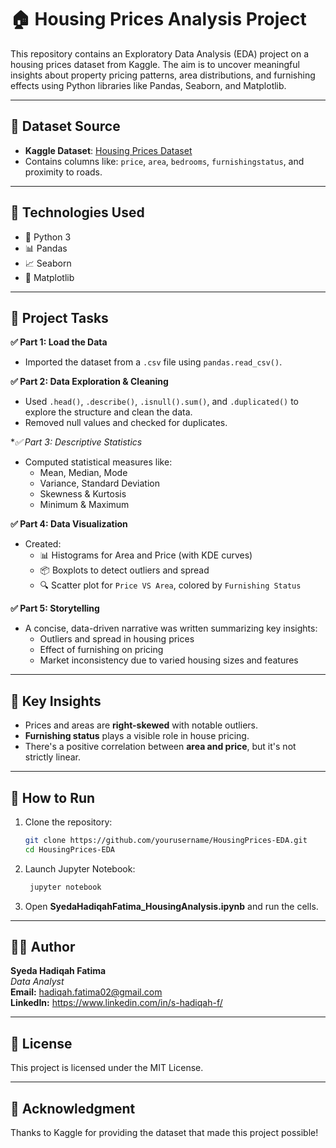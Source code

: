 # **🏠 Housing Prices Analysis Project**

This repository contains an Exploratory Data Analysis (EDA) project on a housing prices dataset from Kaggle. The aim is to uncover meaningful insights about property pricing patterns, area distributions, and furnishing effects using Python libraries like Pandas, Seaborn, and Matplotlib.

---

## **📁 Dataset Source**

- **Kaggle Dataset**: [Housing Prices Dataset](https://www.kaggle.com/datasets/yasserh/housing-prices-dataset)
- Contains columns like: `price`, `area`, `bedrooms`, `furnishingstatus`, and proximity to roads.

---

## **🔧 Technologies Used**

- 🐍 Python 3
- 📊 Pandas
- 📈 Seaborn
- 🎨 Matplotlib

---

## **📝 Project Tasks**

**✅ Part 1: Load the Data**
- Imported the dataset from a `.csv` file using `pandas.read_csv()`.

**✅ Part 2: Data Exploration & Cleaning**
- Used `.head()`, `.describe()`, `.isnull().sum()`, and `.duplicated()` to explore the structure and clean the data.
- Removed null values and checked for duplicates.

**✅ Part 3: Descriptive Statistics*
- Computed statistical measures like:
  - Mean, Median, Mode
  - Variance, Standard Deviation
  - Skewness & Kurtosis
  - Minimum & Maximum

**✅ Part 4: Data Visualization**
- Created:
  - 📊 Histograms for Area and Price (with KDE curves)
  - 📦 Boxplots to detect outliers and spread
  - 🔍 Scatter plot for `Price VS Area`, colored by `Furnishing Status`

**✅ Part 5: Storytelling**
- A concise, data-driven narrative was written summarizing key insights:
  - Outliers and spread in housing prices
  - Effect of furnishing on pricing
  - Market inconsistency due to varied housing sizes and features

---

## **📌 Key Insights**

- Prices and areas are **right-skewed** with notable outliers.
- **Furnishing status** plays a visible role in house pricing.
- There's a positive correlation between **area and price**, but it's not strictly linear.

---

## 🚀 How to Run

1. Clone the repository:
   ```bash
   git clone https://github.com/yourusername/HousingPrices-EDA.git
   cd HousingPrices-EDA

2. Launch Jupyter Notebook:
   ```bash
    jupyter notebook

3. Open **SyedaHadiqahFatima_HousingAnalysis.ipynb** and run the cells.

---

## **🙋‍♀️ Author**

**Syeda Hadiqah Fatima**  
*Data Analyst*  
**Email:** hadiqah.fatima02@gmail.com  
**LinkedIn:** https://www.linkedin.com/in/s-hadiqah-f/

---

## **📜 License**  
This project is licensed under the MIT License.

---

## **🌟 Acknowledgment**  
Thanks to Kaggle for providing the dataset that made this project possible!
